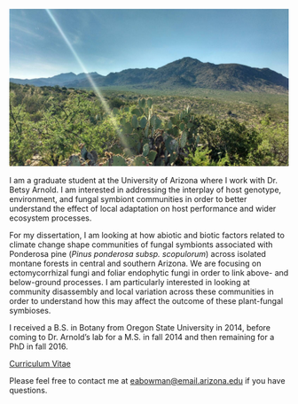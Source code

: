 
![image](/Photos/Santa_teresa.jpg)

I am a graduate student at the University of Arizona where I work with Dr. Betsy Arnold. I am interested in addressing the interplay of host genotype, environment, and fungal
symbiont communities in order to better understand the effect of local adaptation on host performance and wider ecosystem processes.

For my dissertation, I am looking at how abiotic and biotic factors related to climate change shape communities of fungal symbionts associated with Ponderosa pine (*Pinus ponderosa subsp. scopulorum*) across isolated montane forests in central and southern Arizona. We are focusing on ectomycorrhizal fungi and foliar endophytic fungi in order to link above- and below-ground processes. I am particularly interested in looking at community disassembly and local variation across these communities in order to understand how this may affect the outcome of these plant-fungal symbioses. 

I received a B.S. in Botany from Oregon State University in 2014, before coming to Dr. Arnold’s lab for a M.S. in fall 2014 and then remaining for a PhD in fall 2016. 

[Curriculum Vitae](/Bowman_CV_2018.pdf)

Please feel free to contact me at eabowman@email.arizona.edu if you have questions.
